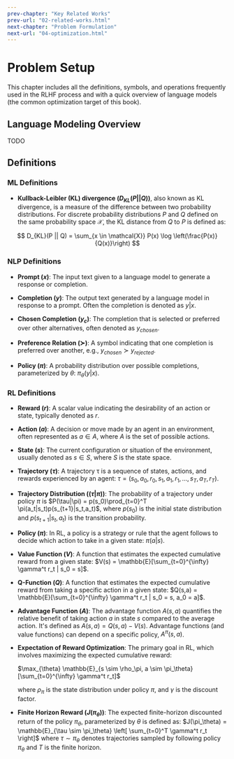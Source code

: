 ```yaml
---
prev-chapter: "Key Related Works"
prev-url: "02-related-works.html"
next-chapter: "Problem Formulation"
next-url: "04-optimization.html"
---
```


# Problem Setup

This chapter includes all the definitions, symbols, and operations frequently used in the RLHF process and with a quick overview of language models (the common optimization target of this book).

## Language Modeling Overview

TODO

## Definitions

### ML Definitions

- **Kullback-Leibler (KL) divergence ($D_{KL}(P || Q)$)**, also known as KL divergence, is a measure of the difference between two probability distributions. 
For discrete probability distributions $P$ and $Q$ defined on the same probability space $\mathcal{X}$, the KL distance from $Q$ to $P$ is defined as:

$$ D_{KL}(P || Q) = \sum_{x \in \mathcal{X}} P(x) \log \left(\frac{P(x)}{Q(x)}\right) $$


### NLP Definitions

- **Prompt ($x$)**: The input text given to a language model to generate a response or completion.

- **Completion ($y$)**: The output text generated by a language model in response to a prompt. Often the completion is denoted as $y|x$.

- **Chosen Completion ($y_c$)**: The completion that is selected or preferred over other alternatives, often denoted as $y_{chosen}$.

- **Preference Relation ($\succ$)**: A symbol indicating that one completion is preferred over another, e.g., $y_{chosen} \succ y_{rejected}$.

- **Policy ($\pi$)**: A probability distribution over possible completions, parameterized by $\theta$: $\pi_\theta(y|x)$.

### RL Definitions

- **Reward ($r$)**: A scalar value indicating the desirability of an action or state, typically denoted as $r$.

- **Action ($a$)**: A decision or move made by an agent in an environment, often represented as $a \in A$, where $A$ is the set of possible actions.

- **State ($s$)**: The current configuration or situation of the environment, usually denoted as $s \in S$, where $S$ is the state space.

- **Trajectory ($\tau$)**: A trajectory τ is a sequence of states, actions, and rewards experienced by an agent: $\tau = (s_0, a_0, r_0, s_1, a_1, r_1, ..., s_T, a_T, r_T)$. 

- **Trajectory Distribution ($(\tau|\pi)$)**: The probability of a trajectory under policy $\pi$ is $P(\tau|\pi) = p(s_0)\prod_{t=0}^T \pi(a_t|s_t)p(s_{t+1}|s_t,a_t)$, where $p(s_0)$ is the initial state distribution and $p(s_{t+1}|s_t,a_t)$ is the transition probability. 

- **Policy ($\pi$)**: In RL, a policy is a strategy or rule that the agent follows to decide which action to take in a given state: $\pi(a|s)$.

- **Value Function ($V$)**: A function that estimates the expected cumulative reward from a given state: $V(s) = \mathbb{E}[\sum_{t=0}^{\infty} \gamma^t r_t | s_0 = s]$.

- **Q-Function ($Q$)**: A function that estimates the expected cumulative reward from taking a specific action in a given state: $Q(s,a) = \mathbb{E}[\sum_{t=0}^{\infty} \gamma^t r_t | s_0 = s, a_0 = a]$.

- **Advantage Function ($A$)**: The advantage function $A(s,a)$ quantifies the relative benefit of taking action $a$ in state $s$ compared to the average action. It's defined as $A(s,a) = Q(s,a) - V(s)$. Advantage functions (and value functions) can depend on a specific policy, $A^\pi(s,a)$. 

- **Expectation of Reward Optimization**: The primary goal in RL, which involves maximizing the expected cumulative reward:

  $\max_{\theta} \mathbb{E}_{s \sim \rho_\pi, a \sim \pi_\theta}[\sum_{t=0}^{\infty} \gamma^t r_t]$

  where $\rho_\pi$ is the state distribution under policy $\pi$, and $\gamma$ is the discount factor.

- **Finite Horizon Reward ($J(\pi_\theta)$)**: The expected finite-horizon discounted return of the policy $\pi_\theta$, parameterized by $\theta$  is defined as:
$J(\pi_\theta) = \mathbb{E}_{\tau \sim \pi_\theta} \left[ \sum_{t=0}^T \gamma^t r_t \right]$
where $\tau \sim \pi_\theta$ denotes trajectories sampled by following policy $\pi_\theta$ and $T$ is the finite horizon.
